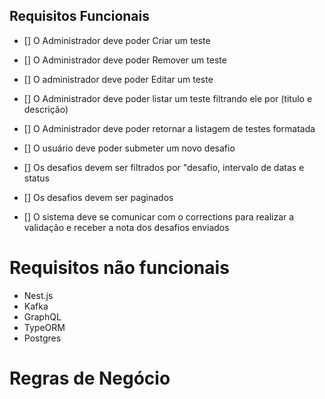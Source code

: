 ## Requisitos Funcionais
- [] O Administrador deve poder Criar um teste
- [] O Administrador deve poder Remover um teste
- [] O administrador deve poder Editar um teste
- [] O Administrador deve poder listar um teste filtrando ele por (titulo e descrição)
- [] O Administrador deve poder retornar a listagem de testes formatada
- [] O usuário deve poder submeter um novo desafio
- [] Os desafios devem ser filtrados por "desafio, intervalo de datas e status
- [] Os desafios devem ser paginados

- [] O sistema deve se comunicar com o corrections para realizar a validação e receber a nota dos desafios enviados

# Requisitos não funcionais

- Nest.js
- Kafka
- GraphQL
- TypeORM
- Postgres

# Regras de Negócio